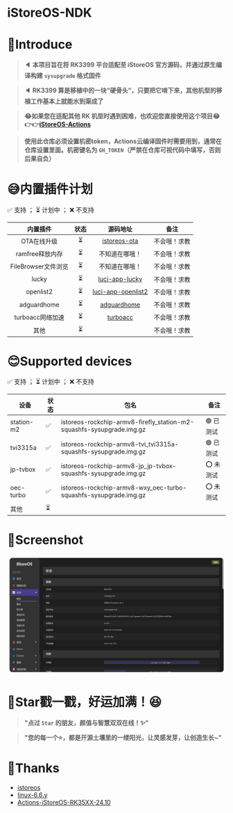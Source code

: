 # iStoreOS-NDK

# 🤔Introduce
> **🔈 本项目旨在将 RK3399 平台适配至 iStoreOS 官方源码，并通过原生编译构建 `sysupgrade` 格式固件**

> **🔈 RK3399 算是移植中的一块“硬骨头”，只要把它啃下来，其他机型的移植工作基本上就能水到渠成了**

> **😂如果您在适配其他 RK 机型时遇到困难，也欢迎您直接使用这个项目😂👉👉[iStoreOS-Actions](https://github.com/Kwonelee/iStoreOS-Actions/releases)**

> **使用此仓库必须设置机密token，Actions云编译固件时需要用到，通常在仓库设置里面。机密键名为 `GH_TOKEN`（严禁在仓库可视代码中填写，否则后果自负）**

# 😅内置插件计划

✅ 支持 ； ⏳ 计划中 ； ❌ 不支持

| 内置插件                 | 状态 | 源码地址                                                          | 备注         |
|:------------------------:|:----:|:------------------------------------------------------------------:|:------------:|
| OTA在线升级	             | ⏳   | [istoreos-ota](https://github.com/Kwonelee/istoreos-ota)           | 不会哦！求教 |
| ramfree释放内存          | ⏳   | 不知道在哪哦！                                                      | 不会哦！求教 |
| FileBrowser文件浏览      | ⏳   | 不知道在哪哦！                                                      | 不会哦！求教 |
| lucky                    | ⏳   | [luci-app-lucky](https://github.com/gdy666/luci-app-lucky)         | 不会哦！求教 |
| openlist2                | ⏳   | [luci-app-openlist2](https://github.com/sbwml/luci-app-openlist2)  | 不会哦！求教 |
| adguardhome              | ⏳   | [adguardhome](https://github.com/sirpdboy/luci-app-adguardhome)    | 不会哦！求教 |
| turboacc网络加速         | ⏳   | [turboacc](https://github.com/chenmozhijin/turboacc)               | 不会哦！求教 |
| 其他                     | ⏳   |                                                                    | 不会哦！求教 |

# 😊Supported devices

✅ 支持 ； ⏳ 计划中 ； ❌ 不支持

| 设备       | 状态   | 包名                                                                    | 备注               |
| ---------- | ------ | ----------------------------------------------------------------------- | ------------------ |
| station-m2 |  ✅    | istoreos-rockchip-armv8-firefly_station-m2-squashfs-sysupgrade.img.gz  | 🟢 已测试          |
| tvi3315a   |  ✅    | istoreos-rockchip-armv8-tvi_tvi3315a-squashfs-sysupgrade.img.gz        | 🟢 已测试          |
| jp-tvbox   |  ✅    | istoreos-rockchip-armv8-jp_jp-tvbox-squashfs-sysupgrade.img.gz         | ⭕ 未测试          |
| oec-turbo  |  ✅    | istoreos-rockchip-armv8-wxy_oec-turbo-squashfs-sysupgrade.img.gz       | ⭕ 未测试          |
| 其他       |  ⏳    |                                                                         |                    |

# 🤗Screenshot
![screenshots](./configfiles/screenshot/screenshot2.png)

# 🌟Star戳一戳，好运加满！😆
> **"点过 `Star` 的朋友，颜值与智慧双双在线！✨"**

> **"您的每一个⭐️，都是开源土壤里的一缕阳光，让灵感发芽，让创造生长~"**

# 🙏Thanks
- [istoreos](https://github.com/istoreos/istoreos)
- [linux-6.6.y](https://github.com/unifreq/linux-6.6.y)
- [Actions-iStoreOS-RK35XX-24.10](https://github.com/xiaomeng9597/Actions-iStoreOS-RK35XX-24.10)

